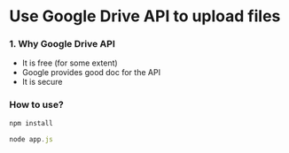 # Use Google Drive API to upload files

### 1. Why Google Drive API

+ It is free (for some extent)
+ Google provides good doc for the API
+ It is secure

### How to use?

```javascript
npm install

node app.js
```